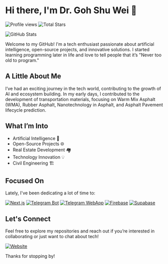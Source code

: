 # Hi there, I'm Dr. Goh Shu Wei 👋

![Profile views](https://komarev.com/ghpvc/?username=gsw85&color=blue)
![Total Stars](https://img.shields.io/github/stars/gsw85?affiliations=OWNER%2CCOLLABORATOR&style=social)

![GitHub Stats](https://github-readme-stats.vercel.app/api?username=gsw85&show_icons=true&count_private=true&include_all_commits=true)

Welcome to my GitHub! I'm a tech enthusiast passionate about artificial intelligence, open-source projects, and innovative solutions. I started learning programming later in life and love to tell people that it’s "Never too old to program."

## A Little About Me

I’ve had an exciting journey in the tech world, contributing to the growth of AI and ecosystem building. In my early days, I contributed to the development of transportation materials, focusing on Warm Mix Asphalt (WMA), Rubber Asphalt, Nanotechnology in Asphalt, and Asphalt Pavement lifecycle prediction. 

## What I’m Into

- Artificial Intelligence 🤖
- Open-Source Projects 🌐
- Real Estate Development 🏘️
- Technology Innovation 💡
- Civil Engineering 🏗️

## Focused On

Lately, I've been dedicating a lot of time to:

[![Next.js](https://img.shields.io/badge/Next.js-000000?style=for-the-badge&logo=nextdotjs&logoColor=white)](https://nextjs.org/)
[![Telegram Bot](https://img.shields.io/badge/Telegram_Bot-2CA5E0?style=for-the-badge&logo=telegram&logoColor=white)](https://core.telegram.org/bots)
[![Telegram WebApp](https://img.shields.io/badge/Telegram_WebApp-2CA5E0?style=for-the-badge&logo=telegram&logoColor=white)](https://core.telegram.org/bots/webapps)
[![Firebase](https://img.shields.io/badge/Firebase-FFCA28?style=for-the-badge&logo=firebase&logoColor=black)](https://firebase.google.com/)
[![Supabase](https://img.shields.io/badge/Supabase-3ECF8E?style=for-the-badge&logo=supabase&logoColor=white)](https://supabase.com/)

## Let's Connect

Feel free to explore my repositories and reach out if you’re interested in collaborating or just want to chat about tech!

[![Website](https://img.shields.io/badge/Website-Visit-green)](https://www.gsw85.com)

Thanks for stopping by!
